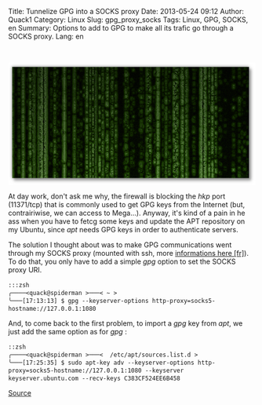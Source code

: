 Title: Tunnelize GPG into a SOCKS proxy
Date: 2013-05-24 09:12
Author: Quack1
Category: Linux
Slug: gpg_proxy_socks
Tags: Linux, GPG, SOCKS, en
Summary: Options to add to GPG to make all its trafic go through a SOCKS proxy.
Lang: en

&nbsp;
<div align=center><img src="upload/matrix.png" width="600" height="250" align=center /></div>

At day work, don't ask me why, the firewall is blocking the _hkp_ port (11371/tcp) that is commonly used to get GPG keys from the Internet (but, contrairiwise, we can access to Mega...). Anyway, it's kind of a pain in he ass when you have to fetcg some keys and update the APT repository on my Ubuntu, since _apt_ needs GPG keys in order to authenticate servers.

The solution I thought about was to make GPG communications went through my SOCKS proxy (mounted with ssh, more [informations here [fr]](http://artisan.karma-lab.net/faire-passer-trafic-tunnel-ssh)). To do that, you only have to add a simple _gpg_ option to set the SOCKS proxy URI.

	:::zsh
	╭────<quack@spiderman >───< ~ >  
	╰───[17:13:13] $ gpg --keyserver-options http-proxy=socks5-hostname://127.0.0.1:1080

And, to come back to the first problem, to import a _gpg_ key from _apt_, we just add the same option as for _gpg_ : 

	::zsh
	╭────<quack@spiderman >───<  /etc/apt/sources.list.d >  
	╰───[17:25:35] $ sudo apt-key adv --keyserver-options http-proxy=socks5-hostname://127.0.0.1:1080 --keyserver keyserver.ubuntu.com --recv-keys C383CF524EE6B458

[Source](http://lists.gnupg.org/pipermail/gnupg-devel/2012-September/026930.html)